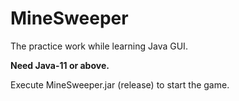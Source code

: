 # MineSweeper

The practice work while learning Java GUI.

**Need Java-11 or above.**

Execute MineSweeper.jar (release) to start the game.
